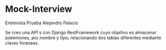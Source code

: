 # Mock-Interview
Entrevista Prueba Alejandro Palacio 

Se creo una API´s con Django RestFramework 
cuyo objetivo es almacenar pokemones, por nombre y tipo; 
relacionando dos tablas diferentes mediante claves foraneas. 
